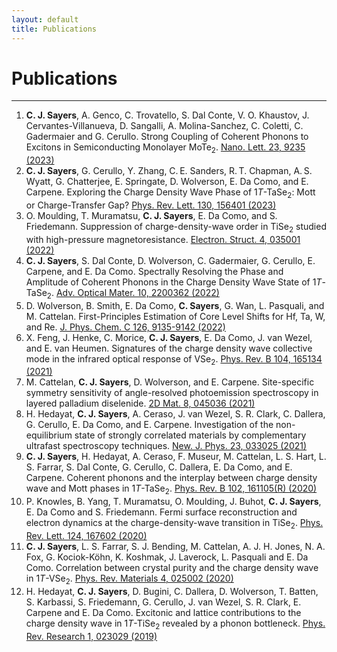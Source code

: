 ```yaml
---
layout: default
title: Publications
---
```


# Publications

* * *

1. **C. J. Sayers**, A. Genco, C. Trovatello, S. Dal Conte, V. O. Khaustov, J. Cervantes-Villanueva, D. Sangalli, A. Molina-Sanchez, C. Coletti, C. Gadermaier and G. Cerullo. Strong Coupling of Coherent Phonons to Excitons in Semiconducting Monolayer MoTe<sub>2</sub>. [Nano. Lett. 23, 9235 (2023)](https://doi.org/10.1021/acs.nanolett.3c01936)
1. **C. J. Sayers**, G. Cerullo, Y. Zhang, C. E. Sanders, R. T. Chapman, A. S. Wyatt, G. Chatterjee, E. Springate, D. Wolverson, E. Da Como, and E. Carpene. Exploring the Charge Density Wave Phase of 1*T*-TaSe<sub>2</sub>: Mott or Charge-Transfer Gap? [Phys. Rev. Lett. 130, 156401 (2023)](https://doi.org/10.1103/PhysRevLett.130.156401)
1. O. Moulding, T. Muramatsu, **C. J. Sayers**, E. Da Como, and S. Friedemann.  Suppression of charge-density-wave order in TiSe<sub>2</sub> studied with high-pressure magnetoresistance. [Electron. Struct. 4, 035001 (2022)](https://doi.org/10.1088/2516-1075/ac858c)
1. **C. J. Sayers**, S. Dal Conte, D. Wolverson, C. Gadermaier,  G. Cerullo, E. Carpene, and E. Da Como. Spectrally Resolving the Phase and Amplitude of Coherent Phonons in the Charge Density Wave State of 1*T*-TaSe<sub>2</sub>. [Adv. Optical Mater. 10, 2200362 (2022)](https://doi.org/10.1002/adom.202200362)
2. D. Wolverson, B. Smith, E. Da Como, **C. Sayers**, G. Wan, L. Pasquali, and M. Cattelan. First-Principles Estimation of Core Level Shifts for Hf, Ta, W, and Re. [J. Phys. Chem. C 126, 9135-9142 (2022)](https://doi.org/10.1021/acs.jpcc.2c00981)
3. X. Feng, J. Henke, C. Morice, **C. J. Sayers**, E. Da Como, J. van Wezel, and E. van Heumen. Signatures of the charge density wave collective mode in the infrared optical response of VSe<sub>2</sub>. [Phys. Rev. B 104, 165134 (2021)](https://doi.org/10.1103/PhysRevB.104.165134)
4. M. Cattelan, **C. J. Sayers**, D. Wolverson, and E. Carpene. Site-specific symmetry sensitivity of angle-resolved photoemission spectroscopy in layered palladium diselenide. [2D Mat. 8, 045036 (2021)](https://doi.org/10.1088/2053-1583/ac255a)
5. H. Hedayat, **C. J. Sayers**, A. Ceraso, J. van Wezel, S. R. Clark, C. Dallera, G. Cerullo, E. Da Como, and E. Carpene. Investigation of the non-equilibrium state of strongly correlated materials by complementary ultrafast spectroscopy techniques. [New. J. Phys. 23, 033025 (2021)](https://doi.org/10.1088/1367-2630/abe272)
6. **C. J. Sayers**, H. Hedayat, A. Ceraso, F. Museur, M. Cattelan, L. S. Hart, L. S. Farrar, S. Dal Conte, G. Cerullo, C. Dallera, E. Da Como, and E. Carpene. Coherent phonons and the interplay between charge density wave and Mott phases in 1*T*-TaSe<sub>2</sub>. [Phys. Rev. B 102, 161105(R) (2020)](https://doi.org/10.1103/PhysRevB.102.161105)
7. P. Knowles, B. Yang, T. Muramatsu, O. Moulding, J. Buhot, **C. J. Sayers**, E. Da Como and S. Friedemann. Fermi surface reconstruction and electron dynamics at the charge-density-wave transition in TiSe<sub>2</sub>. [Phys. Rev. Lett. 124, 167602 (2020)](https://doi.org/10.1103/PhysRevLett.124.167602)
8. **C. J. Sayers**, L. S. Farrar, S. J. Bending, M. Cattelan, A. J. H. Jones, N. A. Fox, G. Kociok-Köhn, K. Koshmak, J. Laverock, L. Pasquali and E. Da Como. Correlation between crystal purity and the charge density wave in 1*T*-VSe<sub>2</sub>. [Phys. Rev. Materials 4, 025002 (2020)](https://doi.org/10.1103/PhysRevMaterials.4.025002)
9. H. Hedayat, **C. J. Sayers**, D. Bugini, C. Dallera, D. Wolverson, T. Batten, S. Karbassi, S. Friedemann, G. Cerullo, J. van Wezel, S. R. Clark, E. Carpene and E. Da Como. Excitonic and lattice contributions to the charge density wave in 1*T*-TiSe<sub>2</sub> revealed by a phonon bottleneck. [Phys. Rev. Research 1, 023029 (2019)](https://doi.org/10.1103/PhysRevResearch.1.023029)
